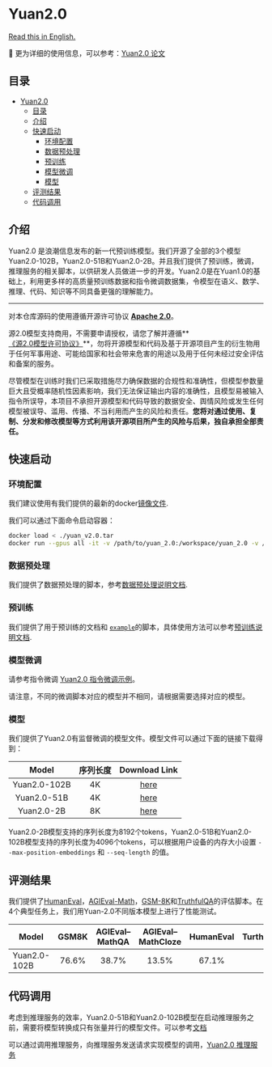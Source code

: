 # Yuan2.0

[Read this in English.](./README-EN.md)

📔 更为详细的使用信息，可以参考：[Yuan2.0 论文](./docs/Yuan2.0_paper.pdf)



## 目录

- [Yuan2.0](#yuan20)
  - [目录](#目录)
  - [介绍](#介绍)
  - [快速启动](#快速启动)
    - [环境配置](#环境配置)
    - [数据预处理](#数据预处理)
    - [预训练](#预训练)
    - [模型微调](#模型微调)
    - [模型](#模型)
  - [评测结果](#评测结果)
  - [代码调用](#代码调用)


<!-- markdown-toc end -->

## 介绍

Yuan2.0 是浪潮信息发布的新一代预训练模型。我们开源了全部的3个模型Yuan2.0-102B，Yuan2.0-51B和Yuan2.0-2B。并且我们提供了预训练，微调，推理服务的相关脚本，以供研发人员做进一步的开发。Yuan2.0是在Yuan1.0的基础上，利用更多样的高质量预训练数据和指令微调数据集，令模型在语义、数学、推理、代码、知识等不同具备更强的理解能力。

-----

对本仓库源码的使用遵循开源许可协议 **[Apache 2.0](https://github.com/baichuan-inc/Baichuan-7B/blob/main/LICENSE)**。

源2.0模型支持商用，不需要申请授权，请您了解并遵循**[《源2.0模型许可协议》](./LICENSE-YUAN)**，勿将开源模型和代码及基于开源项目产生的衍生物用于任何军事用途、可能给国家和社会带来危害的用途以及用于任何未经过安全评估和备案的服务。

尽管模型在训练时我们已采取措施尽力确保数据的合规性和准确性，但模型参数量巨大且受概率随机性因素影响，我们无法保证输出内容的准确性，且模型易被输入指令所误导，本项目不承担开源模型和代码导致的数据安全、舆情风险或发生任何模型被误导、滥用、传播、不当利用而产生的风险和责任。**您将对通过使用、复制、分发和修改模型等方式利用该开源项目所产生的风险与后果，独自承担全部责任。**

## 快速启动 

### 环境配置

我们建议使用有我们提供的最新的docker[镜像文件](https://pan.baidu.com/s/1IKjYqlf2kAPQzGsA6EdMCA?pwd=hopd).

我们可以通过下面命令启动容器：

```bash
docker load < ./yuan_v2.0.tar
docker run --gpus all -it -v /path/to/yuan_2.0:/workspace/yuan_2.0 -v /path/to/dataset:/workspace/dataset -v /path/to/checkpoints:/workspace/checkpoints yuan_v2.0:latest
```



### 数据预处理

我们提供了数据预处理的脚本，参考[数据预处理说明文档](./docs/data_process.md).

### 预训练

我们提供了用于预训练的文档和 [`example`](./examples)的脚本，具体使用方法可以参考[预训练说明文档](./docs/pretrain.md).



### 模型微调

请参考指令微调 [Yuan2.0 指令微调示例](./docs/instruct_tuning.md)。

请注意，不同的微调脚本对应的模型并不相同，请根据需要选择对应的模型。

### 模型

我们提供了Yuan2.0有监督微调的模型文件。模型文件可以通过下面的链接下载得到：

|    Model     | 序列长度 |         Download Link         |
| :----------: | :------: | :---------------------------: |
| Yuan2.0-102B |    4K    | [here](https://pan.baidu.com/s/1Tb9W6hEWS4bMkaE3p5s1fw?pwd=xrfo) |
| Yuan2.0-51B  |    4K    | [here](https://www.baidu.com) |
|  Yuan2.0-2B  |    8K    | [here](https://www.baidu.com) |

Yuan2.0-2B模型支持的序列长度为8192个tokens，Yuan2.0-51B和Yuan2.0-102B模型支持的序列长度为4096个tokens，可以根据用户设备的内存大小设置 `--max-position-embeddings` 和 `--seq-length` 的值。



## 评测结果

我们提供了[HumanEval](./docs/eval_humaneval.md)，[AGIEval-Math](./docs/eval_agieval_math.md)，[GSM-8K](./docs/eval_gsm8k.md)和[TruthfulQA](./docs/eval_truthfulqa.md)的评估脚本。在4个典型任务上，我们用Yuan-2.0不同版本模型上进行了性能测试。

| Model        | GSM8K | AGIEval–MathQA | AGIEval–MathCloze | HumanEval | TurthfulQA |
| ------------ | :---: | :------------: | :---------------: | :-------: | ---------- |
| Yuan2.0-102B | 76.6% |     38.7%      |       13.5%       |   67.1%   |            |


## 代码调用 

考虑到推理服务的效率，Yuan2.0-51B和Yuan2.0-102B模型在启动推理服务之前，需要将模型转换成只有张量并行的模型文件。可以参考[文档](./docs/checkpoint_process.md)

可以通过调用推理服务，向推理服务发送请求实现模型的调用，[Yuan2.0 推理服务](./docs/run_inference_server.md)



